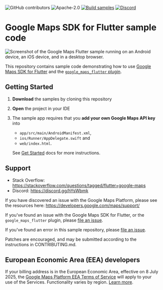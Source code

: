![GitHub contributors](https://img.shields.io/github/contributors/googlemaps-samples/flutter-maps-samples)
![Apache-2.0](https://img.shields.io/badge/license-Apache-blue)
[![Build samples](https://github.com/googlemaps-samples/flutter-maps-samples/actions/workflows/test-and-build.yaml/badge.svg?branch=main)](https://github.com/googlemaps-samples/flutter-maps-samples/actions/workflows/test-and-build.yaml)
[![Discord](https://img.shields.io/discord/676948200904589322)](https://discord.gg/hYsWbmk)

Google Maps SDK for Flutter sample code
=======================================

<img src="screenshots.png" alt="Screenshot of the Google Maps Flutter sample running on an Android device, an iOS device, and in a desktop browser."/>

This repository contains sample code demonstrating how to use
[Google Maps SDK for Flutter](https://developers.google.com/maps/flutter-package/overview)
and the [`google_maps_flutter` plugin](https://pub.dev/packages/google_maps_flutter).

Getting Started
---------------

1. **Download** the samples by cloning this repository
2. **Open** the project in your IDE
3. The sample app requires that you **add your own Google Maps API key** into
   - `app/src/main/AndroidManifest.xml`,
   - `ios/Runner/AppDelegate.swift` and
   - `web/index.html`.

   See [Get Started](https://developers.google.com/maps/get-started)
   docs for more instructions.

Support
-------

- Stack Overflow: https://stackoverflow.com/questions/tagged/flutter+google-maps
- Discord: https://discord.gg/hYsWbmk

If you have discovered an issue with the Google Maps Platform, please see
the resources here: https://developers.google.com/maps/support/

If you've found an issue with the Google Maps SDK for Flutter,
or the `google_maps_flutter` plugin,
please [file an issue](https://github.com/flutter/flutter/issues?q=is%3Aissue+is%3Aopen+label%3A%22p%3A+maps%22).

If you've found an error in this sample repository, 
please [file an issue](https://github.com/googlemaps-samples/flutter-maps-samples/issues).

Patches are encouraged, and may be submitted according to the instructions in
CONTRIBUTING.md.

European Economic Area (EEA) developers
---------------------------------------

If your billing address is in the European Economic Area,
effective on 8 July 2025, the
[Google Maps Platform EEA Terms of Service](https://cloud.google.com/terms/maps-platform/eea)
will apply to your use of the Services.
Functionality varies by region.
[Learn more](https://developers.google.com/maps/comms/eea/faq).
